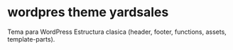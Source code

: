 # wordpres theme yardsales
Tema para WordPress
Estructura clasica (header, footer, functions, assets, template-parts).
